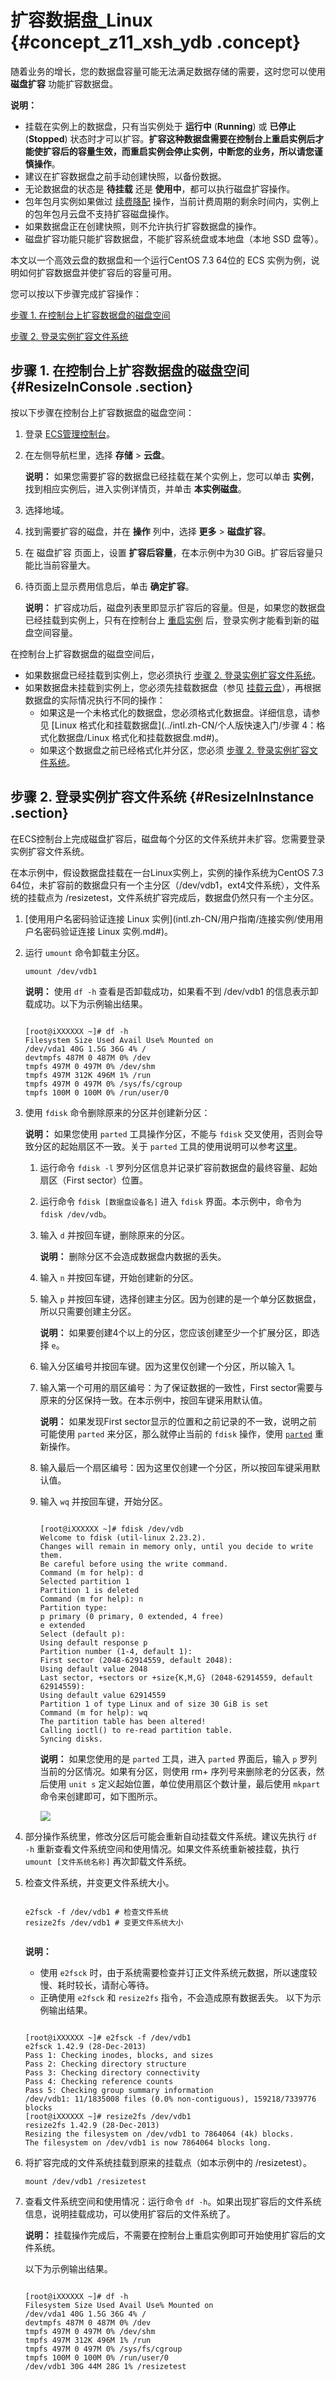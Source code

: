 # 扩容数据盘\_Linux {#concept_z11_xsh_ydb .concept}

随着业务的增长，您的数据盘容量可能无法满足数据存储的需要，这时您可以使用 **磁盘扩容** 功能扩容数据盘。

**说明：** 

-   挂载在实例上的数据盘，只有当实例处于 **运行中** \(**Running**\) 或 **已停止**\(**Stopped**\) 状态时才可以扩容。**扩容这种数据盘需要在控制台上重启实例后才能使扩容后的容量生效，而重启实例会停止实例，中断您的业务，所以请您谨慎操作**。
-   建议在扩容数据盘之前手动创建快照，以备份数据。
-   无论数据盘的状态是 **待挂载** 还是 **使用中**，都可以执行磁盘扩容操作。
-   包年包月实例如果做过 [续费降配](../intl.zh-CN/产品定价/续费实例/续费降配.md#) 操作，当前计费周期的剩余时间内，实例上的包年包月云盘不支持扩容磁盘操作。
-   如果数据盘正在创建快照，则不允许执行扩容数据盘的操作。
-   磁盘扩容功能只能扩容数据盘，不能扩容系统盘或本地盘（本地 SSD 盘等）。

本文以一个高效云盘的数据盘和一个运行CentOS 7.3 64位的 ECS 实例为例，说明如何扩容数据盘并使扩容后的容量可用。

您可以按以下步骤完成扩容操作：

[步骤 1. 在控制台上扩容数据盘的磁盘空间](#ResizeInConsole)

[步骤 2. 登录实例扩容文件系统](#ResizeInInstance)

## 步骤 1. 在控制台上扩容数据盘的磁盘空间 {#ResizeInConsole .section}

按以下步骤在控制台上扩容数据盘的磁盘空间：

1.  登录 [ECS管理控制台](https://ecs.console.aliyun.com/#/home)。
2.  在左侧导航栏里，选择 **存储** \> **云盘**。

    **说明：** 如果您需要扩容的数据盘已经挂载在某个实例上，您可以单击 **实例**，找到相应实例后，进入实例详情页，并单击 **本实例磁盘**。

3.  选择地域。
4.  找到需要扩容的磁盘，并在 **操作** 列中，选择 **更多** \> **磁盘扩容**。
5.  在 磁盘扩容 页面上，设置 **扩容后容量**，在本示例中为30 GiB。扩容后容量只能比当前容量大。
6.  待页面上显示费用信息后，单击 **确定扩容**。

    **说明：** 扩容成功后，磁盘列表里即显示扩容后的容量。但是，如果您的数据盘已经挂载到实例上，只有在控制台上 [重启实例](intl.zh-CN/用户指南/实例/重启实例.md#) 后，登录实例才能看到新的磁盘空间容量。


在控制台上扩容数据盘的磁盘空间后，

-   如果数据盘已经挂载到实例上，您必须执行 [步骤 2. 登录实例扩容文件系统](#ResizeInInstance)。
-   如果数据盘未挂载到实例上，您必须先挂载数据盘（参见 [挂载云盘](intl.zh-CN/用户指南/云盘/挂载云盘.md#)），再根据数据盘的实际情况执行不同的操作：
    -   如果这是一个未格式化的数据盘，您必须格式化数据盘。详细信息，请参见 [Linux 格式化和挂载数据盘](../intl.zh-CN/个人版快速入门/步骤 4：格式化数据盘/Linux 格式化和挂载数据盘.md#)。
    -   如果这个数据盘之前已经格式化并分区，您必须 [步骤 2. 登录实例扩容文件系统](#ResizeInInstance)。

## 步骤 2. 登录实例扩容文件系统 {#ResizeInInstance .section}

在ECS控制台上完成磁盘扩容后，磁盘每个分区的文件系统并未扩容。您需要登录实例扩容文件系统。

在本示例中，假设数据盘挂载在一台Linux实例上，实例的操作系统为CentOS 7.3 64位，未扩容前的数据盘只有一个主分区（/dev/vdb1，ext4文件系统），文件系统的挂载点为 /resizetest，文件系统扩容完成后，数据盘仍然只有一个主分区。

1.  [使用用户名密码验证连接 Linux 实例](intl.zh-CN/用户指南/连接实例/使用用户名密码验证连接 Linux 实例.md#)。
2.  运行 `umount` 命令卸载主分区。

    ```
    umount /dev/vdb1
    ```

    **说明：** 使用 `df -h` 查看是否卸载成功，如果看不到 /dev/vdb1 的信息表示卸载成功。以下为示例输出结果。

    ```
    
    [root@iXXXXXX ~]# df -h
    Filesystem Size Used Avail Use% Mounted on
    /dev/vda1 40G 1.5G 36G 4% /
    devtmpfs 487M 0 487M 0% /dev
    tmpfs 497M 0 497M 0% /dev/shm
    tmpfs 497M 312K 496M 1% /run
    tmpfs 497M 0 497M 0% /sys/fs/cgroup
    tmpfs 100M 0 100M 0% /run/user/0
    ```

3.  使用 `fdisk` 命令删除原来的分区并创建新分区：

    **说明：** 如果您使用 `parted` 工具操作分区，不能与 `fdisk` 交叉使用，否则会导致分区的起始扇区不一致。关于 `parted` 工具的使用说明可以参考[这里](#parted)。

    1.  运行命令 `fdisk -l` 罗列分区信息并记录扩容前数据盘的最终容量、起始扇区（First sector）位置。
    2.  运行命令 `fdisk [数据盘设备名]` 进入 `fdisk` 界面。本示例中，命令为 `fdisk /dev/vdb`。
    3.  输入 `d` 并按回车键，删除原来的分区。

        **说明：** 删除分区不会造成数据盘内数据的丢失。

    4.  输入 `n` 并按回车键，开始创建新的分区。
    5.  输入 `p` 并按回车键，选择创建主分区。因为创建的是一个单分区数据盘，所以只需要创建主分区。

        **说明：** 如果要创建4个以上的分区，您应该创建至少一个扩展分区，即选择 `e`。

    6.  输入分区编号并按回车键。因为这里仅创建一个分区，所以输入 1。
    7.  输入第一个可用的扇区编号：为了保证数据的一致性，First sector需要与原来的分区保持一致。在本示例中，按回车键采用默认值。

        **说明：** 如果发现First sector显示的位置和之前记录的不一致，说明之前可能使用 `parted` 来分区，那么就停止当前的 `fdisk` 操作，使用 [`parted`](#parted) 重新操作。

    8.  输入最后一个扇区编号：因为这里仅创建一个分区，所以按回车键采用默认值。
    9.  输入 `wq` 并按回车键，开始分区。

        ```
        
        [root@iXXXXXX ~]# fdisk /dev/vdb
        Welcome to fdisk (util-linux 2.23.2).
        Changes will remain in memory only, until you decide to write them.
        Be careful before using the write command.
        Command (m for help): d
        Selected partition 1
        Partition 1 is deleted
        Command (m for help): n
        Partition type:
        p primary (0 primary, 0 extended, 4 free)
        e extended
        Select (default p):
        Using default response p
        Partition number (1-4, default 1):
        First sector (2048-62914559, default 2048):
        Using default value 2048
        Last sector, +sectors or +size{K,M,G} (2048-62914559, default 62914559):
        Using default value 62914559
        Partition 1 of type Linux and of size 30 GiB is set
        Command (m for help): wq
        The partition table has been altered!
        Calling ioctl() to re-read partition table.
        Syncing disks.
        ```

        **说明：** 如果您使用的是 `parted` 工具，进入 `parted` 界面后，输入 `p` 罗列当前的分区情况。如果有分区，则使用 rm+ 序列号来删除老的分区表，然后使用 `unit s` 定义起始位置，单位使用扇区个数计量，最后使用 `mkpart` 命令来创建即可，如下图所示。

        ![](http://static-aliyun-doc.oss-cn-hangzhou.aliyuncs.com/assets/img/9677/5353_zh-CN.png)

4.  部分操作系统里，修改分区后可能会重新自动挂载文件系统。建议先执行 `df -h` 重新查看文件系统空间和使用情况。如果文件系统重新被挂载，执行 `umount [文件系统名称]` 再次卸载文件系统。
5.  检查文件系统，并变更文件系统大小。

    ```
    
    e2fsck -f /dev/vdb1 # 检查文件系统
    resize2fs /dev/vdb1 # 变更文件系统大小
    
    
    ```

    **说明：** 

    -   使用 `e2fsck` 时，由于系统需要检查并订正文件系统元数据，所以速度较慢、耗时较长，请耐心等待。
    -   正确使用 `e2fsck` 和 `resize2fs` 指令，不会造成原有数据丢失。
    以下为示例输出结果。

    ```
    
    [root@iXXXXXX ~]# e2fsck -f /dev/vdb1
    e2fsck 1.42.9 (28-Dec-2013)
    Pass 1: Checking inodes, blocks, and sizes
    Pass 2: Checking directory structure
    Pass 3: Checking directory connectivity
    Pass 4: Checking reference counts
    Pass 5: Checking group summary information
    /dev/vdb1: 11/1835008 files (0.0% non-contiguous), 159218/7339776 blocks
    [root@iXXXXXX ~]# resize2fs /dev/vdb1
    resize2fs 1.42.9 (28-Dec-2013)
    Resizing the filesystem on /dev/vdb1 to 7864064 (4k) blocks.
    The filesystem on /dev/vdb1 is now 7864064 blocks long.
    ```

6.  将扩容完成的文件系统挂载到原来的挂载点（如本示例中的 /resizetest）。

    ```
    mount /dev/vdb1 /resizetest
    ```

7.  查看文件系统空间和使用情况：运行命令 `df -h`。如果出现扩容后的文件系统信息，说明挂载成功，可以使用扩容后的文件系统了。

    **说明：** 挂载操作完成后，不需要在控制台上重启实例即可开始使用扩容后的文件系统。

    以下为示例输出结果。

    ```
    
    [root@iXXXXXX ~]# df -h
    Filesystem Size Used Avail Use% Mounted on
    /dev/vda1 40G 1.5G 36G 4% /
    devtmpfs 487M 0 487M 0% /dev
    tmpfs 497M 0 497M 0% /dev/shm
    tmpfs 497M 312K 496M 1% /run
    tmpfs 497M 0 497M 0% /sys/fs/cgroup
    tmpfs 100M 0 100M 0% /run/user/0
    /dev/vdb1 30G 44M 28G 1% /resizetest
    ```


